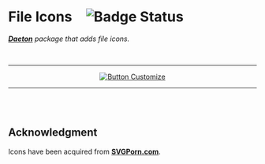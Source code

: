 
# File Icons   ![Badge Status]

***[Daeton]*** *package that adds file icons.*

<br>

<div align = center>

---

[![Button Customize]][Customize]

---

</div>

<br>
<br>

## Acknowledgment

Icons have been acquired from **[SVGPorn.com]**.

<br>


<!----------------------------------------------------------------------------->

[SVGPorn.com]: https://svgporn.com/
[Daeton]: https://github.com/Daeton

[Customize]: Documentation/Customize.md 'How to customize your file icons.'


<!--❮ Buttons ❯---------------------------------------------------------------->

[Button Customize]: https://img.shields.io/static/v1?label=&message=Customize&color=00A98F&style=for-the-badge&logoColor=white&logo=BookStack


<!--❮ Badges ❯----------------------------------------------------------------->

[Badge Status]: https://img.shields.io/badge/Status-Work_In_Progress-yellow.svg?style=for-the-badge